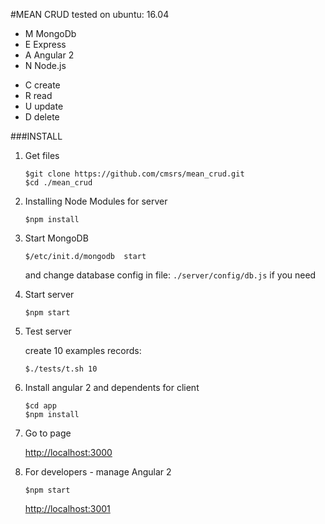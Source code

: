 #MEAN CRUD
tested on ubuntu: 16.04 

+ M  MongoDb
+ E  Express
+ A  Angular 2
+ N  Node.js

- C  create
- R  read
- U  update
- D  delete

###INSTALL

1. Get files
   
   ```shell
   $git clone https://github.com/cmsrs/mean_crud.git
   $cd ./mean_crud
   ```
   
2. Installing Node Modules for server
   
   ```shell
   $npm install
   ```
   
3. Start MongoDB
   
   ```shell
   $/etc/init.d/mongodb  start
   ```
   
   and change database config in file: `./server/config/db.js` if you need
   
   
4. Start server
   
   ```shell
   $npm start
   ```
   
5. Test server
   
   create 10 examples records:
   
   ```shell
   $./tests/t.sh 10
   ```
   
6. Install angular 2 and dependents for client
   
   ```shell
   $cd app
   $npm install 
   ```
   
7. Go to page
   
   <http://localhost:3000>
   
8. For developers - manage Angular 2 
   
   ```shell
   $npm start 
   ```
   
   <http://localhost:3001>
